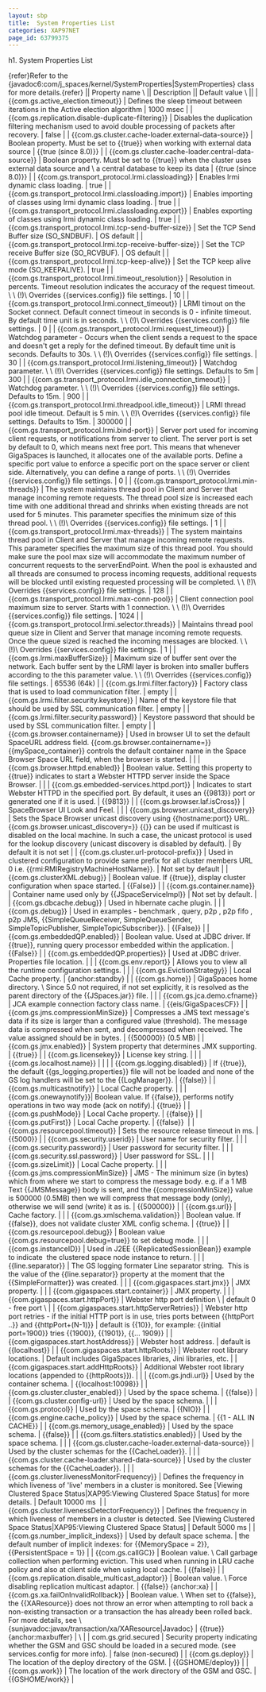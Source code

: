 ```yaml
---
layout: sbp
title:  System Properties List
categories: XAP97NET
page_id: 63799375
---
```


h1. System Properties List

{refer}Refer to the {javadoc6:com/j_spaces/kernel/SystemProperties|SystemProperties} class for more details.{refer}
|| Property name \\ || Description || Default value \\ ||
| {{com.gs.active_election.timeout}} | Defines the sleep timeout between iterations in the Active election algorithm | 1000 msec |
| {{com.gs.replication.disable-duplicate-filtering}} | Disables the duplication filtering mechanism used to avoid double processing of packets after recovery. | false |
| {{com.gs.cluster.cache-loader.external-data-source}} | Boolean property. Must be set to {{true}} when working with external data source | {{true (since 8.0)}} |
| {{com.gs.cluster.cache-loader.central-data-source}} | Boolean property. Must be set to {{true}} when the cluster uses external data source and \\
a central database to keep its data | {{true (since 8.0)}} |
| {{com.gs.transport_protocol.lrmi.classloading}} | Enables lrmi dynamic class loading. | true |
| {{com.gs.transport_protocol.lrmi.classloading.import}} | Enables importing of classes using lrmi dynamic class loading. | true |
| {{com.gs.transport_protocol.lrmi.classloading.export}} | Enables exporting of classes using lrmi dynamic class loading. | true |
| {{com.gs.transport_protocol.lrmi.tcp-send-buffer-size}} | Set the TCP Send Buffer size (SO_SNDBUF). | OS default |
| {{com.gs.transport_protocol.lrmi.tcp-receive-buffer-size}} | Set the TCP receive Buffer size (SO_RCVBUF). | OS default |
| {{com.gs.transport_protocol.lrmi.tcp-keep-alive}} | Set the TCP keep alive mode (SO_KEEPALIVE). | true |
| {{com.gs.transport_protocol.lrmi.timeout_resolution}} | Resolution in percents. Timeout resolution indicates the accuracy of the request timeout. \\
\\  (!)\\
Overrides {{services.config}} file settings. | 10 |
| {{com.gs.transport_protocol.lrmi.connect_timeout}} | LRMI timout on the Socket connect. Default connect timeout in seconds is 0 - infinite timeout. By default time unit is in seconds. \\
\\  (!)\\
Overrides {{services.config}} file settings. | 0 |
| {{com.gs.transport_protocol.lrmi.request_timeout}} | Watchdog parameter - Occurs when the client sends a request to the space and doesn't get a reply for the defined timeout. By default time unit is seconds. Defaults to 30s. \\
\\  (!)\\
Overrides {{services.config}} file settings. | 30 |
| {{com.gs.transport_protocol.lrmi.listening_timeout}} | Watchdog parameter. \\
\\  (!)\\
Overrides {{services.config}} file settings. Defaults to 5m | 300 |
| {{com.gs.transport_protocol.lrmi.idle_connection_timeout}} | Watchdog parameter. \\
\\  (!)\\
Overrides {{services.config}} file settings. Defaults to 15m. | 900 |
| {{com.gs.transport_protocol.lrmi.threadpool.idle_timeout}} | LRMI thread pool idle timeout. Default is 5 min. \\
\\  (!)\\
Overrides {{services.config}} file settings. Defaults to 15m. | 300000 |
| {{com.gs.transport_protocol.lrmi.bind-port}} | Server port used for incoming client requests, or notifications from server to client. The server port is set by default to 0, which means next free port. This means that whenever GigaSpaces is launched, it allocates one of the available ports. Define a specific port value to enforce a specific port on the space server or client side. Alternatively, you can define a range of ports. \\
\\  (!)\\
Overrides {{services.config}} file settings. | 0 |
| {{com.gs.transport_protocol.lrmi.min-threads}} | The system maintains thread pool in Client and Server that manage incoming remote requests. The thread pool size is increased each time with one additional thread and shrinks when existing threads are not used for 5 minutes. This parameter specifies the minimum size of this thread pool. \\
\\  (!)\\
Overrides {{services.config}} file settings. | 1 |
| {{com.gs.transport_protocol.lrmi.max-threads}} | The system maintains thread pool in Client and Server that manage incoming remote requests. This parameter specifies the maximum size of this thread pool. You should make sure the pool max size will accommodate the maximum number of concurrent requests to the serverEndPoint. When the pool is exhausted and all threads are consumed to process incoming requests, additional requests will be blocked until existing requested processing will be completed. \\
\\  (!)\\
Overrides {{services.config}} file settings. | 128 |
| {{com.gs.transport_protocol.lrmi.max-conn-pool}} | Client connection pool maximum size to server. Starts with 1 connection. \\
\\  (!)\\
Overrides {{services.config}} file settings. | 1024 |
| {{com.gs.transport_protocol.lrmi.selector.threads}} | Maintains thread pool queue size in Client and Server that manage incoming remote requests. Once the queue sized is reached the incoming messages are blocked. \\
\\  (!)\\
Overrides {{services.config}} file settings. | 1 |
| {{com.gs.lrmi.maxBufferSize}} | Maximum size of buffer sent over the network. Each buffer sent by the LRMI layer is broken into smaller buffers according to the this parameter value. \\
\\  (!)\\
Overrides {{services.config}} file settings. | 65536 (64k) |
| {{com.gs.lrmi.filter.factory}} | Factory class that is used to load communication filter. | empty |
| {{com.gs.lrmi.filter.security.keystore}} | Name of the keystore file that should be used by SSL communication filter. | empty |
| {{com.gs.lrmi.filter.security.password}} | Keystore password that should be used by SSL communication filter. | empty |
| {{com.gs.browser.containername}} | Used in browser UI to set the default SpaceURL address field. {{com.gs.browser.containername=}} {{mySpace_container}} controls the default container name in the Space Browser Space URL field, when the browser is started. | |
| {{com.gs.browser.httpd.enabled}} | Boolean value. Setting this property to {{true}} indicates to start a Webster HTTPD server inside the Space Browser. | |
| {{com.gs.embedded-services.httpd.port}} | Indicates to start Webster HTTPD in the specified port. By default, it uses an {{9813}} port or generated one if it is used. | {{9813}} |
| {{com.gs.browser.laf.isCross}} | SpaceBrowser UI Look and Feel. | |
| {{com.gs.browser.unicast_discovery}} | Sets the Space Browser unicast discovery using {{hostname:port}} URL. {{com.gs.browser.unicast_discovery=}} {{<ip-address>}} can be used if multicast is disabled on the local machine. In such a case, the unicast protocol is used for the lookup discovery (unicast discovery is disabled by default). | By default it is not set |
| {{com.gs.cluster.url-protocol-prefix}} | Used in clustered configuration to provide same prefix for all cluster members URL 0 i.e. {{rmi:RMIRegistryMachineHostName}}\. | Not set by default |
| {{com.gs.clusterXML.debug}} | Boolean value. If {{true}}, display cluster configuration when space started. | {{False}} |
| {{com.gs.container.name}} | Container name used only by {{JSpaceServiceImpl}} | Not set by default. |
| {{com.gs.dbcache.debug}} | Used in hibernate cache plugin. | |
| {{com.gs.debug}} | Used in examples - benchmark , query, p2p , p2p fifo , p2p JMS, {{SimpleQueueReceiver, SimpleQueueSender, SimpleTopicPublisher, SimpleTopicSubscriber}}. | {{False}} |
| {{com.gs.embeddedQP.enabled}} | Boolean value. Used at JDBC driver. If {{true}}, running query processor embedded within the application. | {{False}} |
| {{com.gs.embeddedQP.properties}} | Used at JDBC driver. Properties file location. | |
| {{com.gs.env.report}} | Allows you to view all the runtime configuration settings. | |
| {{com.gs.EvictionStrategy}} | Local Cache property. | {anchor:standby} |
| {{com.gs.home}} | GigaSpaces home directory. \\
Since 5.0 not required, if not set explicitly, it is resolved as the parent directory of the {{JSpaces.jar}} file. | |
| {{com.gs.jca.demo.cfname}} | JCA example connection factory class name. | {{eis/GigaSpacesCF}} |
| {{com.gs.jms.compressionMinSize}} | Compresses a JMS text message's data if its size is larger than a configured value (threshold). The message data is compressed when sent, and decompressed when received. The value assigned should be in bytes. | {{500000}} (0.5 MB) |
| {{com.gs.jmx.enabled}} | System property that determines JMX supporting. | {{true}} |
| {{com.gs.licensekey}} | License key string. | |
| {{com.gs.localhost.name}} | | |
| {{com.gs.logging.disabled}} | If {{true}}, the default {{gs_logging.properties}} file will not be loaded and none of the GS log handlers will be set to the {{LogManager}}. | {{false}} |
| {{com.gs.multicastnotify}} | Local Cache property. | |
| {{com.gs.onewaynotify}}| Boolean value. If {{false}}, performs notify operations in two way mode (ack on notify).| {{true}} |
| {{com.gs.pushMode}} | Local Cache property. | {{false}} |
| {{com.gs.putFirst}} | Local Cache property. | {{false}}&nbsp; |
| {{com.gs.resourcepool.timeout}} | Sets the resource release timeout in ms. | {{5000}} |
| {{com.gs.security.userid}} | User name for security filter. | |
| {{com.gs.security.password}} | User password for security filter. | |
| {{com.gs.security.ssl.password}} | User password for SSL. | |
| {{com.gs.sizeLimit}} | Local Cache property. | |
| {{com.gs.jms.compressionMinSize}} | JMS - The minimum size (in bytes) which from where we start to compress the message body. e.g. if a 1 MB Text {{JMSMessage}} body is sent, and the {{compressionMinSize}} value is 500000 (0.5MB) then we will compress that message body (only), otherwise we will send (write) it as is. | {{500000}} |
| {{com.gs.url}} | Cache factory. | |
| {{com.gs.xmlschema.validation}} | Boolean value. If {{false}}, does not validate cluster XML config schema. | {{true}} |
| {{com.gs.resourcepool.debug}} | Boolean value {{com.gs.resourcepool.debug=true}} to set debug mode. | |
| {{com.gs.instanceID}} | Used in J2EE {{ReplicatedSessionBean}} example to indicate&nbsp; the clustered space node instance to return. | |
| {{line.separator}} | The GS logging formater Line separator string.&nbsp; This is the value of the {{line.separator}} property at the moment that the {{SimpleFormatter}} was created. | |
| {{com.gigaspaces.start.jmx}} | JMX property. | |
| {{com.gigaspaces.start.container}} | JMX property. | |
| {{com.gigaspaces.start.httpPort}} | Webster http port definition \\ | default 0 - free port \\ |
| {{com.gigaspaces.start.httpServerRetries}} | Webster http port retries - if the initial HTTP port is in use, tries ports between {{httpPort ..}} and {{httpPort+(N-1)}} | default is {{10}}, for example: {{initial port=1900}} tries {{1900}}, {{1901}}, {{... 1909}} |
| {{com.gigaspaces.start.hostAddress}} | Webster host address. | default is {{localhost}} |
| {{com.gigaspaces.start.httpRoots}} | Webster root library locations. | Default includes GigaSpaces libraries, Jini libraries, etc. |
| {{com.gigaspaces.start.addHttpRoots}} | Additional Webster root library locations (appended to {{httpRoots}}). | |
| {{com.gs.jndi.url}} | Used by the container schema. | {{localhost:10098}} |
| {{com.gs.cluster.cluster_enabled}} | Used by the space schema. | {{false}} |
| {{com.gs.cluster.config-url}} | Used by the space schema. | |
| {{com.gs.protocol}} | Used by the space schema. | {{NIO}} |
| {{com.gs.engine.cache_policy}} | Used by the space schema. | {{1 - ALL IN CACHE}} |
| {{com.gs.memory_usage_enabled}} | Used by the space schema. | {{false}} |
| {{com.gs.filters.statistics.enabled}} | Used by the space schema. | |
| {{com.gs.cluster.cache-loader.external-data-source}} | Used by the cluster schemas for the {{CacheLoader}}. | |
| {{com.gs.cluster.cache-loader.shared-data-source}} | Used by the cluster schemas for the {{CacheLoader}}. | |
| {{com.gs.cluster.livenessMonitorFrequency}} | Defines the frequency in which liveness of 'live' members in a cluster is monitored. See [Viewing Clustered Space Status|XAP95:Viewing Clustered Space Status] for more details. | Default 10000 ms&nbsp; |
| {{com.gs.cluster.livenessDetectorFrequency}} | Defines the frequency in which liveness of members in a cluster is detected. See [Viewing Clustered Space Status|XAP95:Viewing Clustered Space Status] | Default 5000 ms |
| {{com.gs.number_implicit_indexs}} | Used by default space schema. | the default number of implicit indexes: for {{MemorySpace = 2}}, {{PersistentSpace = 1}} |
| {{com.gs.callGC}} | Boolean value. \\
Call garbage collection when performing eviction. This used when running in LRU cache policy and also at client side when using local cache. | {{false}} |
| {{com.gs.replication.disable_multicast_adaptor}} | Boolean value. \\
Force disabling replication multicast adaptor. | {{false}} {anchor:xa} |
| {{com.gs.xa.failOnInvalidRollback}} | Boolean value. \\
When set to {{false}}, the {{XAResource}} does not throw an error when attempting to roll back a non-existing transaction or a transaction the has already been rolled back. For more details, see \\
{sunjavadoc:javax/transaction/xa/XAResource|Javadoc} | {{true}} {anchor:maxbuffer} | \\ |
| com.gs.grid.secured | Security property indicating whether the GSM and GSC should be loaded in a secured mode. (see services.config for more info). | false (non-secured) |
| {{com.gs.deploy}} | The location of the deploy directory of the GSM. | {{GSHOME/deploy}} |
| {{com.gs.work}} | The location of the work directory of the GSM and GSC. | {{GSHOME/work}} |
